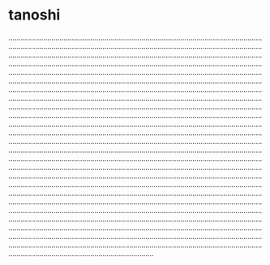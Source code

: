 # tanoshi
...................................................................................................................................................................................................................................................................................................................................................................................................................................................................................................................................................................................................................................................................................................................................................................................................................................................................................................................................................................................................................................................................................................................................................................................................................................................................................................................................................................................................................................................................................................................................................................................................................................................................................................................................................................................................................................................................................................................................................................................................................................................................................................................................................................................................................................................................................................................................................................................................................................................................................................................................................................................................................................................................................................................................................................................................................................................................................................................................................................................................................................................................................................................................................................................................................................................................................................